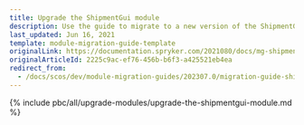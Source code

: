 ```yaml
---
title: Upgrade the ShipmentGui module
description: Use the guide to migrate to a new version of the ShipmentGui module.
last_updated: Jun 16, 2021
template: module-migration-guide-template
originalLink: https://documentation.spryker.com/2021080/docs/mg-shipment-gui
originalArticleId: 2225c9ac-ef76-456b-b6f3-a425521eb4ea
redirect_from:
  - /docs/scos/dev/module-migration-guides/202307.0/migration-guide-shipmentgui.html
---
```


{% include pbc/all/upgrade-modules/upgrade-the-shipmentgui-module.md %} <!-- To edit, see /_includes/pbc/all/upgrade-modules/upgrade-the-shipmentgui-module.md -->
